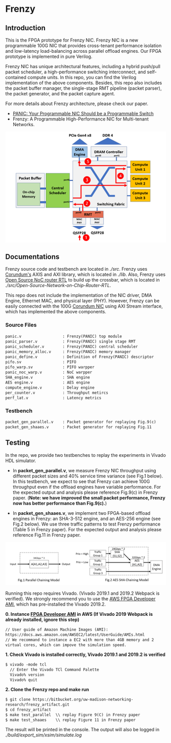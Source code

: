 # Frenzy

## Introduction
This is the FPGA prototype for Frenzy NIC. Frenzy NIC is a new programmable 100G NIC that provides cross-tenant performance isolation and low-latency load-balancing across parallel offload engines. Our FPGA prototype is implemented in pure Verilog. 

Frenzy NIC has unique architectural features, including a hybrid push/pull packet scheduler, a high-performance switching interconnect, and self-contained compute units. In this repo, you can find the Verilog implementation of the above components. Besides, this repo also includes the packet buffer manager, the single-stage RMT pipeline (packet parser), the packet generator, and the packet capture agent.

For more details about Frenzy architecture, please check our paper. 

* [PANIC: Your Programmable NIC Should be a Programmable Switch](http://wisr.cs.wisc.edu/papers/panic.hotnets18.pdf)
* Frenzy: A Programmable High-Performance NIC for Multi-tenant Networks.

![arch design](/doc/arch_design.png)

## Documentations
Frenzy source code and testbench are located in *./src*. Frenzy uses [Corundum's](https://github.com/ucsdsysnet/corundum) AXIS and AXI library, which is located in *./lib*. Also, Frenzy uses [Open Source NoC router RTL](https://github.com/anan-cn/Open-Source-Network-on-Chip-Router-RTL) to build up the crossbar, which is located in *./src/Open-Source-Network-on-Chip-Router-RTL*.

This repo does not include the implementation of the NIC driver, DMA Engine, Ethernet MAC, and physical layer (PHY). However, Frenzy can be easily connected with the 100G [Corundum NIC](https://github.com/ucsdsysnet/corundum) using AXI Stream interface, which has implemented the above components.

### Source Files
    panic.v                  : Frenzy(PANIC) top module
    panic_parser.v           : Frenzy(PANIC) single stage RMT
    panic_scheduler.v        : Frenzy(PANIC) central scheduler
    panic_memory_alloc.v     : Frenzy(PANIC) memory manager
    panic_define.v           : Definition of Frenzy(PANIC) descriptor
    pifo.sv                  : PIFO
    pifo_warp.sv             : PIFO warpper
    panic_noc_warp.v         : NoC warpper
    SHA_engine.v             : SHA engine
    AES engine.v             : AES engine
    compute_engine.v         : Delay engine
    per_counter.v            : Throughput metircs
    perf_lat.v               : Latency metrics
   

### Testbench
    packet_gen_parallel.v    : Packet generator for replaying Fig.9(c)
    packet_gen_shaaes.v      : Packet generator for replaying Fig.11

## Testing

In the repo, we provide two testbenches to replay the experiments in Vivado HDL simulator. 

* In **packet_gen_parallel.v**, we measure Frenzy NIC throughput using different packet sizes and 40% service time variance (see Fig.1 below). In this testbench, we expect to see that Frenzy can achieve 100G throughput even if the offload engines have variable performance. For the expected output and analysis please reference Fig.9(c) in Frenzy paper. (**Note: we have improved the small packet performance, Frenzy now has better performance than Fig.9(c).**)

* In **packet_gen_shaaes.v**, we implement two FPGA-based offload engines in Frenzy: an SHA-3-512 engine, and an AES-256 engine (see Fig.2 below). We use three traffic patterns to test Frenzy performance (Table 5 in Frenzy paper). For the expected output and analysis please reference Fig.11 in Frenzy paper.
  
![chaining model](/doc/chaining_model.png)

Running this repo requires Vivado. (Vivado 2019.1 and 2019.2 Webpack is verified). We strongly recommend you to use the [AWS FPGA Developer AMI](https://aws.amazon.com/marketplace/pp/B06VVYBLZZ), which has pre-installed the Vivado 2019.2.

**0. Instance [FPGA Developer AMI](https://aws.amazon.com/marketplace/pp/B06VVYBLZZ) in AWS (If Vivado 2019 Webpack is already installed, ignore this step)**
```
// User guide of Amazon Machine Images (AMI): https://docs.aws.amazon.com/AWSEC2/latest/UserGuide/AMIs.html
// We recommand to instance a EC2 with more than 4GB memory and 2 virtual cores, which can impove the simulation speed.
```


**1. Check Vivado is installed correctly, Vivado 2019.1 and 2019.2 is verified**
   
```
$ vivado -mode tcl 
  // Enter the Vivado TCl Command Palette
  Vivado% version
  Vivado% quit
```
**2. Clone the Frenzy repo and make run**

```
$ git clone https://bitbucket.org/uw-madison-networking-research/frenzy_artifact.git
$ cd frenzy_artifact
$ make test_parallel  \\ replay Figure 9(C) in Frenzy paper
$ make test_shaaes    \\ replay Figure 11 in Frenzy paper
```
The result will be printed in the console. The output will also be logged in *./build/export_sim/xsim/simulate.log*

